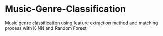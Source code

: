 # Music-Genre-Classification
Music genre classification using feature extraction method and matching process with K-NN and Random Forest
